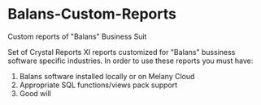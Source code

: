 # Balans-Custom-Reports
Custom reports of "Balans" Business Suit

Set of Crystal Reports XI reports customized for "Balans" bussiness software specific industries.
In order to use these reports you must have:

1. Balans software installed locally or on Melany Cloud
2. Appropriate SQL functions/views pack support
3. Good will